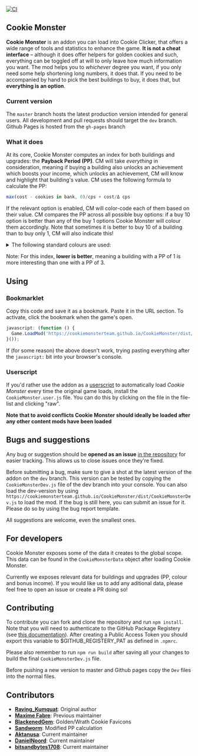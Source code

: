 [![CI](https://github.com/CookieMonsterTeam/CookieMonster/actions/workflows/CI.yml/badge.svg)](https://github.com/CookieMonsterTeam/CookieMonster/actions/workflows/CI.yml)

## Cookie Monster

**Cookie Monster** is an addon you can load into Cookie Clicker, that offers a wide range of tools and statistics to enhance the game. **It is not a cheat interface** – although it does offer helpers for golden cookies and such, everything can be toggled off at will to only leave how much information you want.
The mod helps you to *whichever* degree you want, if you only need some help shortening long numbers, it does that. If you need to be accompanied by hand to pick the best buildings to buy, it does that, but **everything is an option**.

### Current version

The `master` branch hosts the latest production version intended for general users.
All development and pull requests should target the `dev` branch.
Github Pages is hosted from the `gh-pages` branch

### What it does

At its core, Cookie Monster computes an index for both buildings and upgrades: the **Payback Period (PP)**. CM will take *everything* in consideration, meaning if buying a building also unlocks an achievement which boosts your income, which unlocks an achievement, CM will know and highlight that building's value. CM uses the following formula to calculate the PP:

```javascript
max(cost - cookies in bank, 0)/cps + cost/Δ cps
```

If the relevant option is enabled, CM will color-code each of them based on their value. CM compares the PP across all possible buy options: if a buy 10 option is better than any of the buy 1 options Cookie Monster will colour them accordingly. Note that sometimes it is better to buy 10 of a building than to buy only 1, CM will also indicate this!

<details>
  <summary>The following standard colours are used:</summary>
  
* Light Blue: (upgrades) This item has a better PP than the best building to buy
* Green: This building has the best PP
* Yellow: This building is within the top 10 of best PP's
* Orange: This building is within the top 20 of best PP's
* Red: This building is within the top 30 of best PP's
* Purple: This building is worse than the top 10 of best PP's
* Gray: This item does not have a PP, often this means that there is no change to CPS

</details>

Note: For this index, **lower is better**, meaning a building with a PP of 1 is more interesting than one with a PP of 3.

## Using

### Bookmarklet

Copy this code and save it as a bookmark. Paste it in the URL section. To activate, click the bookmark when the game's open.

```javascript
javascript: (function () {
  Game.LoadMod('https://cookiemonsterteam.github.io/CookieMonster/dist/CookieMonster.js');
}());
```

If (for some reason) the above doesn't work, trying pasting everything after the <code>javascript:</code> bit into your browser's console.

### Userscript

If you'd rather use the addon as a [userscript](https://en.wikipedia.org/wiki/Userscript) to automatically load _Cookie Monster_ every time the original game loads, install the `CookieMonster.user.js` file. You can do this by clicking on the file in the file-list and clicking "raw".

**Note that to avoid conflicts Cookie Monster should ideally be loaded after any other content mods have been loaded**

## Bugs and suggestions

Any bug or suggestion should be **opened as an issue** [in the repository](https://github.com/CookieMonsterTeam/CookieMonster/issues) for easier tracking. This allows us to close issues once they're fixed.

Before submitting a bug, make sure to give a shot at the latest version of the addon on the `dev` branch. This version can be tested by copying the `CookieMonsterDev.js` file of the dev branch into your console. You can also load the dev-version by using `https://cookiemonsterteam.github.io/CookieMonster/dist/CookieMonsterDev.js` to load the mod. If the bug is still here, you can submit an issue for it. Please do so by using the bug report template.

All suggestions are welcome, even the smallest ones.

## For developers

Cookie Monster exposes some of the data it creates to the global scope. This data can be found in the `CookieMonsterData` object after loading Cookie Monster.

Currently we exposes relevant data for buildings and upgrades (PP, colour and bonus income). If you would like us to add any aditional data, please feel free to open an issue or create a PR doing so!

## Contributing

To contribute you can fork and clone the repository and run `npm install`. Note that you will need to authenticate to the GitHub Package Registery (see [this documentation](https://docs.github.com/en/packages/working-with-a-github-packages-registry/working-with-the-npm-registry#authenticating-to-github-packages)). After creating a Public Access Token you should export this variable to $GITHUB_REGISTERY_PAT as defined in `.npmrc`.

Please also remember to run `npm run build` after saving all your changes to build the final `CookieMonsterDev.js` file.

Before pushing a new version to master and Github pages copy the `Dev` files into the normal files.

## Contributors

* **[Raving_Kumquat](https://cookieclicker.wikia.com/wiki/User:Raving_Kumquat)**: Original author
* **[Maxime Fabre](https://github.com/Anahkiasen)**: Previous maintainer
* **[BlackenedGem](https://github.com/BlackenedGem)**: Golden/Wrath Cookie Favicons
* **[Sandworm](https://github.com/svschouw)**: Modified PP calculation
* **[Aktanusa](https://github.com/Aktanusa)**: Current maintainer
* **[DanielNoord](https://github.com/DanielNoord)**: Current maintainer
* **[bitsandbytes1708](https://github.com/bitsandbytes1708)**: Current maintainer
